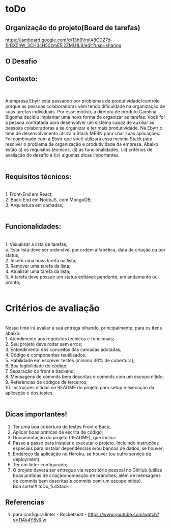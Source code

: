 # toDo

## Organização do projeto(Board de tarefas)
<a>https://jamboard.google.com/d/13h9VmlA8CDZ7d-1lrBX5hW_3CH3cH50zmE5j2ZMU1L8/edit?usp=sharing</a>

## O Desafio
## Contexto:
</br>

A empresa Ebytr está passando por problemas de produtividade/controle porque as pessoas colaboradoras vêm tendo dificuldade na organização de suas tarefas individuais. Por esse motivo, a diretora de produto Carolina Bigonha decidiu implantar uma nova forma de organizar as tarefas.
Você foi a pessoa contratada para desenvolver um sistema capaz de auxiliar as pessoas colaboradoras a se organizar e ter mais produtividade.
Na Ebytr o time de desenvolvimento utiliza a Stack MERN para criar suas aplicações. Foi combinado com a Ebytr que você utilizará essa mesma Stack para resolver o problema de organização e produtividade da empresa.
Abaixo estão (i) os requisitos técnicos, (ii) as funcionalidades, (iii) critérios de avaliação do desafio e (iv) algumas dicas importantes.
</br>
</br>

## Requisitos técnicos:
</br>
1. Front-End em React;</br>
2. Back-End em NodeJS, com MongoDB;</br>
3. Arquitetura em camadas;</br>
</br>

## Funcionalidades:

</br>
1. Visualizar a lista de tarefas;</br>
  a. Esta lista deve ser ordenável por ordem alfabética, data de criação ou por status;</br>
2. Inserir uma nova tarefa na lista;</br>
3. Remover uma tarefa da lista;</br>
4. Atualizar uma tarefa da lista;</br>
5. A tarefa deve possuir um status editável: pendente, em andamento ou pronto;</br>
</br>

# Critérios de avaliação
</br>
Nosso time irá avaliar a sua entrega olhando, principalmente, para os itens abaixo:</br>
1. Atendimento aos requisitos técnicos e funcionais;</br>
2. Seu projeto deve rodar sem erros;</br>
3. Entendimento dos conceitos das camadas adotadas;</br>
4. Código e componentes reutilizados;</br>
5. Habilidade em escrever testes (mínimo 30% de cobertura);</br>
6. Boa legibilidade do código;</br>
7. Separação do front e backend;</br>
8. Mensagens de commits bem descritas e commits com um escopo nítido;</br>
9. Referências de códigos de terceiros;</br>
10. Instruções nítidas no README do projeto para setup e execução da aplicação e dos testes.</br>
</br>

## Dicas importantes!

1. Ter uma boa cobertura de testes Front e Back;</br>
2. Aplicar boas práticas de escrita de código;</br>
3. Documentação do projeto (README), que inclua:</br>
4. Passo a passo para instalar e executar o projeto. Incluindo instruções especiais para instalar dependências e/ou bancos de dados, se houver;</br>
5. Endereço da aplicação no Heroku, se houver (ou outro serviço de deployment);</br>
6. Ter um linter configurado;</br>
7. O projeto deverá ser entregue via repositório pessoal no GitHub (utilize boas práticas de criação/nomeação de branches, além de mensagens de commits bem descritas e commits com um escopo nítido).</br>
Boa sorte!# toDo_fullStack

## Referencias

1. para configura linter - Rocketseat - https://www.youtube.com/watch?v=TI4v4Y8yRjw</br>

